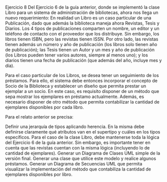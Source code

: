 Ejercicio 8
Del Ejercicio 6 de la guía anterior, donde se implementó la clase Libro para un sistema de administración de bibliotecas, ahora nos llega un nuevo requerimiento: En realidad un Libro es un caso particular de una Publicación, dado que además la biblioteca maneja ahora Revistas, Tesis y Diarios. Los 4 tipos de publicaciones comparten un nombre, un editor y un teléfono de contacto con el proveedor que los distribuye. Sin embargo, los libros tienen ISBN, pero las revistas tienen ISSN. Por otro lado, las revistas tienen además un número y año de publicación (los libros solo tienen año de publicación); las Tesis tienen un Autor y un mes y año de publicación (los Libros pueden tener varios autores, siempre al menos uno); y los diarios tienen una fecha de publicación (que además del año, incluye mes y día).

Para el caso particular de los Libros, se desea tener un seguimiento de los préstamos. Para ello, el sistema debe entonces incorporar el concepto de Socio de la Biblioteca y establecer un diseño que permita prestar un ejemplar a un socio. En este caso, es requisito disponer de un método que sepa mostrar los ejemplares en préstamo actualmente. Además, es necesario disponer de otro método que permita contabilizar la cantidad de ejemplares disponibles por cada libro.

Para el relato anterior se precisa:

Definir una jerarquía de tipos aplicando herencia. En la misma debe definirse claramente qué atributos van en el supertipo y cuáles en los tipos específicos.
Para el caso de la clase Libro, debe mantenerse toda la lógica del Ejercicio 6 de la guía anterior. Sin embargo, es importante tener en cuenta que las revistas cuentan con la misma lógica (incluyendo lo de cantidad de ejemplares).
Generar un Diagrama de Clases UML simple de la versión final.
Generar una clase que utilice este modelo y realice algunos préstamos.
Generar un Diagrama de Secuencias UML que permita visualizar la implementación del método que contabiliza la cantidad de ejemplares disponibles por libro.
